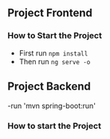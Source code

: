 ## Project Frontend

### How to Start the Project

- First run `npm install`
- Then run `ng serve -o`

## Project Backend

-run 'mvn spring-boot:run'

### How to start the Project
